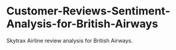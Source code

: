 # Customer-Reviews-Sentiment-Analysis-for-British-Airways
Skytrax Airline review analysis for British Airways.
